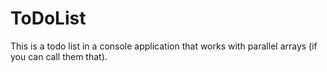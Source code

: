# ToDoList
This is a todo list in a console application that works with parallel arrays (if you can call them that).
